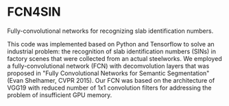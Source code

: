 # FCN4SIN
Fully-convolutional networks for recognizing slab identification numbers.

This code was implemented based on Python and Tensorflow to solve an industrial problem: the recognition of slab identification numbers (SINs) in factory scenes that were collected from an actual steelworks.
We employed a fully-convolutional network (FCN) with decomvolution layers that was proposed in "Fully Convolutional Networks for Semantic Segmentation" (Evan Shelhamer, CVPR 2015).
Our FCN was based on the architecture of VGG19 with reduced number of 1x1 convolution filters for addressing the problem of insufficient GPU memory.



